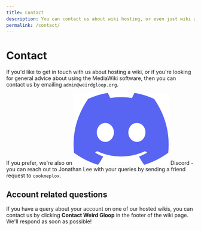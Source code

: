```yaml
---
title: Contact
description: You can contact us about wiki hosting, or even just wiki advice, via email or by Discord
permalink: /contact/
---
```


# Contact

If you'd like to get in touch with us about hosting a wiki, or if you're looking for general advice about using the MediaWiki software, then you can contact us by emailing `admin@weirdgloop.org`.

If you prefer, we're also on <span class="discord">![Discord](/images/discord.svg) Discord</span> - you can reach out to Jonathan Lee with your queries by sending a friend request to `cookmeplox`.

## Account related questions

If you have a query about your account on one of our hosted wikis, you can contact us by clicking **Contact Weird Gloop** in the footer of the wiki page. We'll respond as soon as possible!

